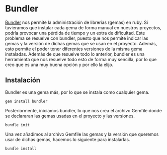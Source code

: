 # Bundler

[Bundler](https://bundler.io/) nos permite la administración de librerías (gemas) en ruby. Si tuvieramos que instalar cada gema de forma manual en nuestros proyectos, podría provocar una pérdida de tiempo y un extra de dificultad. Este problema se resuelve con bundler, puesto que nos permite indicar las gemas y la versión de dichas gemas que se usan en el proyecto. Además, esto permite el poder tener diferentes versiones de la misma gema instaladas.
Además de que resuelve todo lo anterior, bundler es una herramienta que nos resuelve todo esto de forma muy sencilla, por lo que creo que es una muy buena opción y por ello la elijo.

## Instalación

Bundler es una gema más, por lo que se instala como cualquier gema.

`gem install bundler`

Posteriormente, iniciamos bundler, lo que nos crea el archivo Gemfile donde se declararan las gemas usadas en el proyecto y las versiones.

`bundle init`

Una vez añadimos al archivo Gemfile las gemas y la versión que queremos usar de dichas gemas, hacemos lo siguiente para instalarlas.

`bundle install`